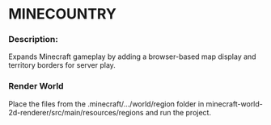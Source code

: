 # MINECOUNTRY
### Description:
Expands Minecraft gameplay by adding a browser-based map display and territory borders for server play.

### Render World
Place the files from the .minecraft/.../world/region folder in minecraft-world-2d-renderer/src/main/resources/regions and run the project.